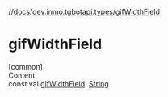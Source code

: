 //[docs](../../index.md)/[dev.inmo.tgbotapi.types](index.md)/[gifWidthField](gif-width-field.md)



# gifWidthField  
[common]  
Content  
const val [gifWidthField](gif-width-field.md): [String](https://kotlinlang.org/api/latest/jvm/stdlib/kotlin/-string/index.html)  




